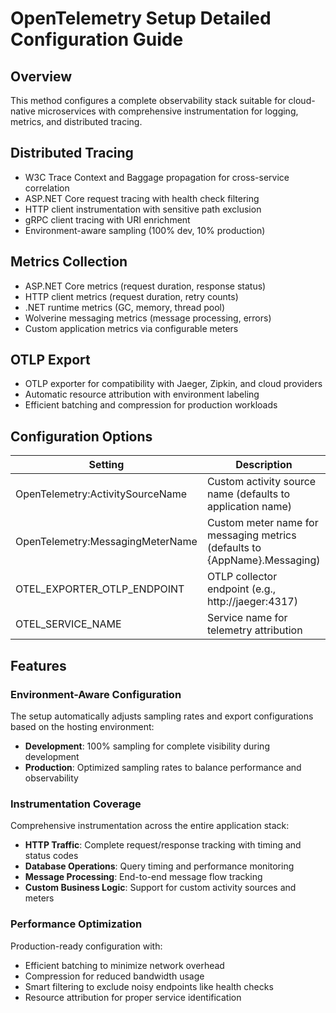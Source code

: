# OpenTelemetry Setup Detailed Configuration Guide

## Overview

This method configures a complete observability stack suitable for cloud-native microservices with comprehensive instrumentation for logging, metrics, and distributed tracing.

## Distributed Tracing

- W3C Trace Context and Baggage propagation for cross-service correlation
- ASP.NET Core request tracing with health check filtering
- HTTP client instrumentation with sensitive path exclusion
- gRPC client tracing with URI enrichment
- Environment-aware sampling (100% dev, 10% production)

## Metrics Collection

- ASP.NET Core metrics (request duration, response status)
- HTTP client metrics (request duration, retry counts)
- .NET runtime metrics (GC, memory, thread pool)
- Wolverine messaging metrics (message processing, errors)
- Custom application metrics via configurable meters

## OTLP Export

- OTLP exporter for compatibility with Jaeger, Zipkin, and cloud providers
- Automatic resource attribution with environment labeling
- Efficient batching and compression for production workloads

## Configuration Options

| Setting | Description |
|---------|-------------|
| OpenTelemetry:ActivitySourceName | Custom activity source name (defaults to application name) |
| OpenTelemetry:MessagingMeterName | Custom meter name for messaging metrics (defaults to {AppName}.Messaging) |
| OTEL_EXPORTER_OTLP_ENDPOINT | OTLP collector endpoint (e.g., http://jaeger:4317) |
| OTEL_SERVICE_NAME | Service name for telemetry attribution |

## Features

### Environment-Aware Configuration

The setup automatically adjusts sampling rates and export configurations based on the hosting environment:

- **Development**: 100% sampling for complete visibility during development
- **Production**: Optimized sampling rates to balance performance and observability

### Instrumentation Coverage

Comprehensive instrumentation across the entire application stack:

- **HTTP Traffic**: Complete request/response tracking with timing and status codes
- **Database Operations**: Query timing and performance monitoring
- **Message Processing**: End-to-end message flow tracking
- **Custom Business Logic**: Support for custom activity sources and meters

### Performance Optimization

Production-ready configuration with:

- Efficient batching to minimize network overhead
- Compression for reduced bandwidth usage
- Smart filtering to exclude noisy endpoints like health checks
- Resource attribution for proper service identification